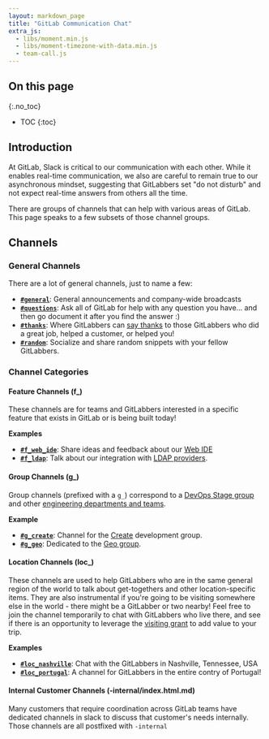 ```yaml
---
layout: markdown_page
title: "GitLab Communication Chat"
extra_js:
  - libs/moment.min.js
  - libs/moment-timezone-with-data.min.js
  - team-call.js
---
```


## On this page
{:.no_toc}

- TOC
{:toc}

## Introduction
At GitLab, Slack is critical to our communication with each other.  While it enables real-time communication, we also are careful to remain true to our asynchronous mindset, suggesting that GitLabbers set "do not disturb" and not expect real-time answers from others all the time.

There are groups of channels that can help with various areas of GitLab.  This page speaks to a few subsets of those channel groups.

## Channels

### General Channels

There are a lot of general channels, just to name a few:

* **[`#general`](https://gitlab.slack.com/archives/general/index.html.md)**: General announcements and company-wide broadcasts
* **[`#questions`](https://gitlab.slack.com/archives/questions/index.html.md)**: Ask all of GitLab for help with any question you have... and then go document it after you find the answer :)
* **[`#thanks`](https://gitlab.slack.com/archives/thanks)**: Where GitLabbers can [say thanks](https://github.com/daijapan/test/tree/master/communication/#say-thanks) to those GitLabbers who did a great job, helped a customer, or helped you!
* **[`#random`](https://gitlab.slack.com/archives/random)**:  Socialize and share random snippets with your fellow GitLabbers.

### Channel Categories

#### Feature Channels (f_)

These channels are for teams and GitLabbers interested in a specific feature that exists in GitLab or is being built today!

**Examples**

* **[`#f_web_ide`](https://gitlab.slack.com/archives/f_web_ide/index.html.md)**: Share ideas and feedback about our [Web IDE](/2018/06/15/introducing-gitlab-s-integrated-development-environment/) 
* **[`#f_ldap`](https://gitlab.slack.com/archives/f_ldap/index.html.md)**: Talk about our integration with [LDAP providers](https://docs.gitlab.com/ee/administration/auth/ldap.html). 

#### Group Channels (g_)

Group channels (prefixed with a `g_`) correspond to a [DevOps Stage group](/team/structure/#stage-groups) and other [engineering departments and teams](https://github.com/daijapan/test/tree/master/engineering/#engineering-departments--teams).

**Example**

* **[`#g_create`](https://gitlab.slack.com/archives/g_create/index.html.md)**: Channel for the [Create](https://github.com/daijapan/test/tree/master/product/categories/#create/index.html.md) development group.
* **[`#g_geo`](https://gitlab.slack.com/archives/g_geo/index.html.md)**: Dedicated to the [Geo group](https://github.com/daijapan/test/tree/master/engineering/dev-backend/geo/index.html.md).

#### Location Channels (loc_)

These channels are used to help GitLabbers who are in the same general region of the world to talk about get-togethers and other location-specific items. They are also instrumental if you're going to be visiting somewhere else in the world - there might be a GitLabber or two nearby! Feel free to join the channel temporarily to chat with GitLabbers who live there, and see if there is an opportunity to leverage the [visiting grant](https://github.com/daijapan/test/tree/master/incentives/#visiting-grant) to add value to your trip.

**Examples**

* **[`#loc_nashville`](https://gitlab.slack.com/archives/loc_nashville)**: Chat with the GitLabbers in Nashville, Tennessee, USA     
* **[`#loc_portugal`](https://gitlab.slack.com/archives/loc_portugal)**: A channel for GitLabbers in the entire contry of Portugal! 

#### Internal Customer Channels (-internal/index.html.md)

Many customers that require coordination across GitLab teams have dedicated channels in slack to discuss that customer's needs internally. Those channels are all postfixed with `-internal`
